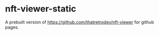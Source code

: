# nft-viewer-static
A prebuilt version of https://github.com/thatretrodev/nft-viewer for github pages.
